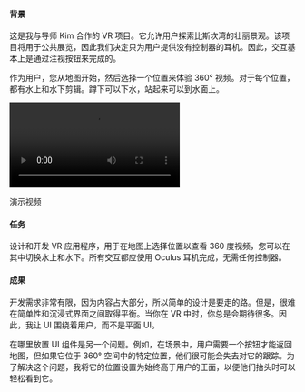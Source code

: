 #### 背景

这是我与导师 Kim 合作的 VR 项目。它允许用户探索比斯坎湾的壮丽景观。该项目将用于公共展览，因此我们决定只为用户提供没有控制器的耳机。因此，交互基本上是通过注视按钮来完成的。

作为用户，您从地图开始，然后选择一个位置来体验 360° 视频。对于每个位置，都有水上和水下剪辑。蹲下可以下水，站起来可以到水面上。

<div class="video-wrapper">
  <video controls>
    <source src="./assets/img/biscayne-vr.mp4" type="video/mp4">
  </video>
  <p class="col-xs-12 caption">演示视频</p>
</div>

#### 任务

设计和开发 VR 应用程序，用于在地图上选择位置以查看 360 度视频，您可以在其中切换水上和水下。所有交互都应使用 Oculus 耳机完成，无需任何控制器。

#### 成果

开发需求非常有限，因为内容占大部分，所以简单的设计是要走的路。但是，很难在简单性和沉浸式界面之间取得平衡。当你在 VR 中时，你总是会期待很多。因此，我让 UI 围绕着用户，而不是平面 UI。

在哪里放置 UI 组件是另一个问题。例如，在场景中，用户需要一个按钮才能返回地图，但如果它位于 360° 空间中的特定位置，他们很可能会失去对它的跟踪。为了解决这个问题，我将它的位置设置为始终高于用户的正面，以便他们抬头时可以轻松看到它。
